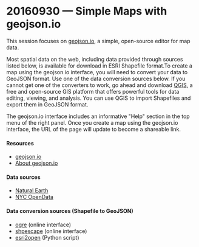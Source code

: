 # 20160930 &mdash; Simple Maps with geojson.io

This session focuses on [geojson.io](http://geojson.io/about.html), a simple, open-source editor for map data.

Most spatial data on the web, including data provided through sources listed below, is available for download in ESRI Shapefile format.To create a map using the geojson.io interface, you will need to convert your data to GeoJSON format. Use one of the data conversion sources below. If you cannot get one of the converters to work, go ahead and download [QGIS](http://qgis.org/en/site/), a free and open-source GIS platform that offers powerful tools for data editing, viewing, and analysis. You can use QGIS to import Shapefiles and export them in GeoJSON format.

The geojson.io interface includes an informative "Help" section in the top menu of the right panel. Once you create a map using the geojson.io interface, the URL of the page will update to become a shareable link.

#### Resources

* [geojson.io](http://geojson.io/)
* [About geojson.io](http://geojson.io/about.html)

#### Data sources

* [Natural Earth](http://www.naturalearthdata.com/downloads/)
* [NYC OpenData](https://nycopendata.socrata.com/)

#### Data conversion sources (Shapefile to GeoJSON)

* [ogre](http://ogre.adc4gis.com/) (online interface)
* [shpescape](http://www.shpescape.com/) (online interface)
* [esri2open](https://github.com/project-open-data/esri2open) (Python script)